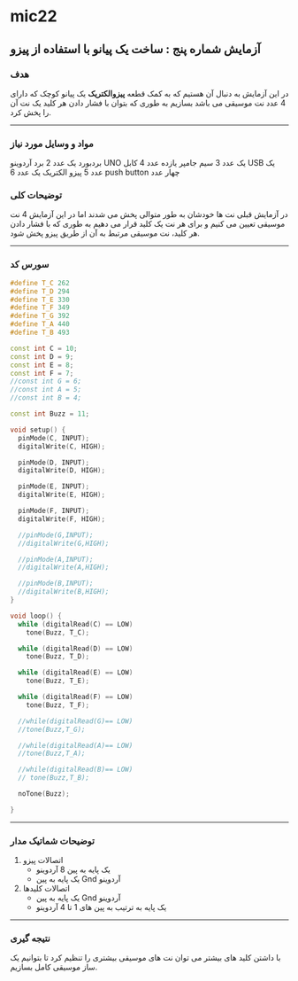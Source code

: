 # mic22
## آزمایش شماره پنج : ساخت یک پیانو با استفاده از پیزو 

### هدف 

در این آزمایش به دنبال آن هستیم که به کمک قطعه <strong>پیزوالکتریک</strong> یک پیانو کوچک که دارای 4 عدد نت موسیقی می باشد بسازیم به طوری که بتوان با فشار دادن هر کلید یک نت آن را پخش کرد.

---

### مواد و وسایل مورد نیاز 

بردبورد	یک عدد
2	برد آردوینو UNO	یک عدد
3	سیم جامپر	یازده عدد
4	کابل USB	یک عدد
5	پیزو الکتریک	یک عدد
6	push button	چهار عدد
### توضیحات کلی 

در آزمایش قبلی نت ها خودشان به طور متوالی پخش می شدند اما در این آزمایش 4 نت موسیقی تعیین می کنیم و برای هر نت یک کلید قرار می دهیم به طوری که با فشار دادن هر کلید، نت موسیقی مرتبط به آن از طریق پیزو پخش شود.

---

### سورس کد 

```cpp
#define T_C 262
#define T_D 294
#define T_E 330
#define T_F 349
#define T_G 392
#define T_A 440
#define T_B 493

const int C = 10;
const int D = 9;
const int E = 8;
const int F = 7;
//const int G = 6;
//const int A = 5;
//const int B = 4;

const int Buzz = 11;

void setup() {
  pinMode(C, INPUT);
  digitalWrite(C, HIGH);

  pinMode(D, INPUT);
  digitalWrite(D, HIGH);

  pinMode(E, INPUT);
  digitalWrite(E, HIGH);

  pinMode(F, INPUT);
  digitalWrite(F, HIGH);

  //pinMode(G,INPUT);
  //digitalWrite(G,HIGH);

  //pinMode(A,INPUT);
  //digitalWrite(A,HIGH);

  //pinMode(B,INPUT);
  //digitalWrite(B,HIGH);
}

void loop() {
  while (digitalRead(C) == LOW)
    tone(Buzz, T_C);

  while (digitalRead(D) == LOW)
    tone(Buzz, T_D);

  while (digitalRead(E) == LOW)
    tone(Buzz, T_E);

  while (digitalRead(F) == LOW)
    tone(Buzz, T_F);

  //while(digitalRead(G)== LOW)
  //tone(Buzz,T_G);

  //while(digitalRead(A)== LOW)
  //tone(Buzz,T_A);

  //while(digitalRead(B)== LOW)
  // tone(Buzz,T_B);

  noTone(Buzz);

}
```



---


### توضیحات شماتیک مدار 

<ol>
<li>
اتصالات پیزو
<ul>
<li>یک پایه به پین 8 آردوینو</li>
<li>یک پایه به پین Gnd آردوینو</li>
</ul>
</li>
<li>
اتصالات کلیدها
<ul>
<li>یک پایه به پین Gnd آردوینو</li>
<li>یک پایه به ترتیب به پین های 1 تا 4 آردوینو</li>
</ul>
</li>
</ol>

---

### نتیجه گیری

با داشتن کلید های بیشتر می توان نت های موسیقی بیشتری را تنظیم کرد تا بتوانیم یک ساز موسیقی کامل بسازیم.
